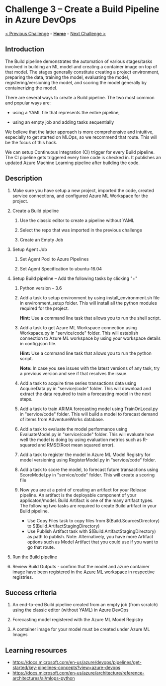 # Challenge 3 – Create a Build Pipeline in Azure DevOps

[< Previous Challenge](./02-UnitTesting.md) - **[Home](../README.md)** - [Next Challenge >](./04-ReleasePipeline.md)

## Introduction

The Build pipeline demonstrates the automation of various stages/tasks involved
in building an ML model and creating a container image on top of that model. The
stages generally constitute creating a project environment, preparing the data,
training the model, evaluating the model, registering/versioning the model, and
scoring the model generally by containerizing the model.

There are several ways to create a Build pipeline. The two most common and popular ways
are:

-   using a YAML file that represents the entire pipeline,

-   using an empty job and adding tasks sequentially

We believe that the latter approach is more comprehensive and intuitive, especially to
get started on MLOps, so we recommend that route.  This will be the focus of this hack.

We can setup Continuous Integration (CI) trigger for every Build pipeline. The
CI pipeline gets triggered every time code is checked in. It publishes an
updated Azure Machine Learning pipeline after building the code.

## Description

1.  Make sure you have setup a new project, imported the code, created service connections, and configured Azure ML Workspace for the project.

2.  Create a Build pipeline

    1.  Use the classic editor to create a pipeline without YAML

    2.  Select the repo that was imported in the previous challenge

    3.  Create an Empty Job

3.  Setup Agent Job

    1.  Set Agent Pool to Azure Pipelines

    2.  Set Agent Specification to ubuntu-16.04

4.  Setup Build pipeline – Add the following tasks by clicking "+"

    1.  Python version – 3.6

    2.  Add a task to setup environment by using install_environment.sh file in environment_setup folder. This will install all the python modules required for the project.
    
        **Hint:** Use a command line task that allows you to run the shell script.

    3.  Add a task to get Azure ML Workspace connection using Workspace.py in "service/code" folder. This will establish connection to Azure ML workspace by using your workspace details in config.json file. 
        
        **Hint:** Use a command line task that allows you to run the python script.
        
        **Note:** In case you see issues with the latest versions of any task, try a previous version and see if that resolves the issue. 

    4.  Add a task to acquire time series transactions data using AcquireData.py in "service/code" folder. This will download and extract the data required to train a forecasting model in the next steps.

    5.  Add a task to train ARIMA forecasting model using TrainOnLocal.py in "service/code" folder. This will build a model to forecast demand of items from AdventureWorks database.

    6.  Add a task to evaluate the model performance using EvaluateModel.py in "service/code" folder. This will evaluate how well the model is doing by using evaluation metrics such as R-squared and RMSE(Root mean squared error).

    7.  Add a task to register the model in Azure ML Model Registry for model versioning using RegisterModel.py in "service/code" folder. 
    
    8.  Add a task to score the model, to forecast future transactions using ScoreModel.py in "service/code" folder. This will create a scoring file 
        
    9.  Now you are at a point of creating an artifact for your Release pipeline. An artifact is the deployable component of your applicaton/model. Build Artifact is one of the many artifact types. The following two tasks are required to create Build artifact in your Build pipeline. 
        - Use Copy Files task to copy files from $(Build.SourcesDirectory) to $(Build.ArtifactStagingDirectory)
        - Use Publish Artifact task with $(Build.ArtifactStagingDirectory) as path to publish. 
        Note: Alternatively, you have more Artifact options such as Model Artifact that you could use if you want to go that route.

5.  Run the Build pipeline

6.  Review Build Outputs - confirm that the model and azure container image have been registered in the [Azure ML workspace](https://ml.azure.com/) in respective registries.

## Success criteria

1.  An end-to-end Build pipeline created from an empty job (from scratch) using
    the classic editor (without YAML) in Azure DevOps

2.  Forecasting model registered with the Azure ML Model Registry

3.  A container image for your model must be created under Azure ML Images

## Learning resources

-   https://docs.microsoft.com/en-us/azure/devops/pipelines/get-started/key-pipelines-concepts?view=azure-devops
-   <https://docs.microsoft.com/en-us/azure/architecture/reference-architectures/ai/mlops-python>


